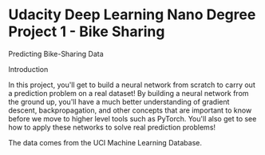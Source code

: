 # Udacity Deep Learning Nano Degree Project 1 - Bike Sharing

Predicting Bike-Sharing Data

Introduction

In this project, you'll get to build a neural network from scratch to carry out a prediction problem on a real dataset! By building a neural network from the ground up, you'll have a much better understanding of gradient descent, backpropagation, and other concepts that are important to know before we move to higher level tools such as PyTorch. You'll also get to see how to apply these networks to solve real prediction problems!


The data comes from the UCI Machine Learning Database.
